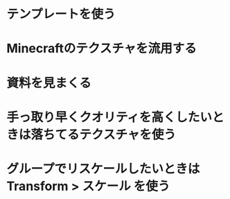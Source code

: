 # テンプレートを使う

# Minecraftのテクスチャを流用する

# 資料を見まくる

# 手っ取り早くクオリティを高くしたいときは落ちてるテクスチャを使う

# グループでリスケールしたいときは Transform > スケール を使う
